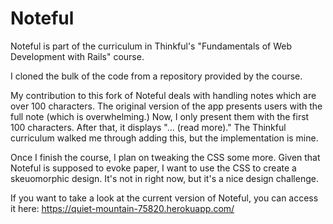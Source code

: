 Noteful
=======

Noteful is part of the curriculum in Thinkful's "Fundamentals of Web Development with Rails" course. 

I cloned the bulk of the code from a repository provided by the course.

My contribution to this fork of Noteful deals with handling notes which are over 100 characters. 
The original version of the app presents users with the full note (which is overwhelming.) 
Now, I only present them with the first 100 characters. After that, it displays "... (read more)." 
The Thinkful curriculum walked me through adding this, but the implementation is mine.

Once I finish the course, I plan on tweaking the CSS some more. Given that Noteful is supposed to evoke paper, I want to use the CSS to create a skeuomorphic design. It's not in right now, but it's a nice design challenge.

If you want to take a look at the current version of Noteful, you can access it here: 
https://quiet-mountain-75820.herokuapp.com/
